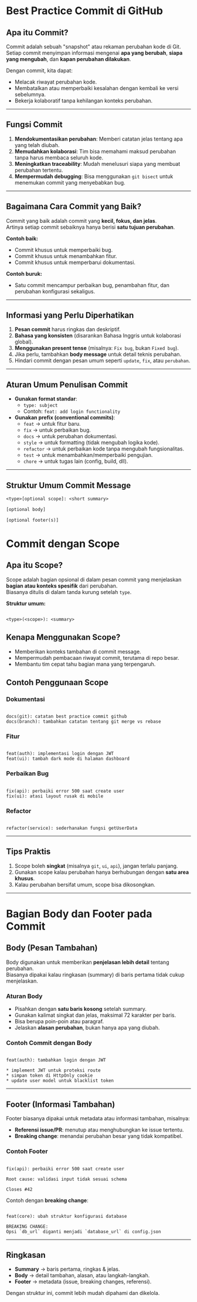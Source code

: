 # Best Practice Commit di GitHub

## Apa itu Commit?
Commit adalah sebuah "snapshot" atau rekaman perubahan kode di Git.  
Setiap commit menyimpan informasi mengenai **apa yang berubah**, **siapa yang mengubah**, dan **kapan perubahan dilakukan**.  

Dengan commit, kita dapat:
- Melacak riwayat perubahan kode.
- Membatalkan atau memperbaiki kesalahan dengan kembali ke versi sebelumnya.
- Bekerja kolaboratif tanpa kehilangan konteks perubahan.

---

## Fungsi Commit
1. **Mendokumentasikan perubahan**: Memberi catatan jelas tentang apa yang telah diubah.
2. **Memudahkan kolaborasi**: Tim bisa memahami maksud perubahan tanpa harus membaca seluruh kode.
3. **Meningkatkan traceability**: Mudah menelusuri siapa yang membuat perubahan tertentu.
4. **Mempermudah debugging**: Bisa menggunakan `git bisect` untuk menemukan commit yang menyebabkan bug.

---

## Bagaimana Cara Commit yang Baik?
Commit yang baik adalah commit yang **kecil, fokus, dan jelas**.  
Artinya setiap commit sebaiknya hanya berisi **satu tujuan perubahan**.  

**Contoh baik:**
- Commit khusus untuk memperbaiki bug.
- Commit khusus untuk menambahkan fitur.
- Commit khusus untuk memperbarui dokumentasi.

**Contoh buruk:**
- Satu commit mencampur perbaikan bug, penambahan fitur, dan perubahan konfigurasi sekaligus.

---

## Informasi yang Perlu Diperhatikan
1. **Pesan commit** harus ringkas dan deskriptif.  
2. **Bahasa yang konsisten** (disarankan Bahasa Inggris untuk kolaborasi global).  
3. **Menggunakan present tense** (misalnya: `Fix bug`, bukan `Fixed bug`).  
4. Jika perlu, tambahkan **body message** untuk detail teknis perubahan.  
5. Hindari commit dengan pesan umum seperti `update`, `fix`, atau `perubahan`.

---

## Aturan Umum Penulisan Commit
- **Gunakan format standar**:
  - `type: subject`
  - Contoh: `feat: add login functionality`
- **Gunakan prefix (conventional commits)**:
  - `feat` → untuk fitur baru.
  - `fix` → untuk perbaikan bug.
  - `docs` → untuk perubahan dokumentasi.
  - `style` → untuk formatting (tidak mengubah logika kode).
  - `refactor` → untuk perbaikan kode tanpa mengubah fungsionalitas.
  - `test` → untuk menambahkan/memperbaiki pengujian.
  - `chore` → untuk tugas lain (config, build, dll).

---

## Struktur Umum Commit Message
```txt
<type>[optional scope]: <short summary>

[optional body]

[optional footer(s)]
```


# Commit dengan Scope

## Apa itu Scope?
Scope adalah bagian opsional di dalam pesan commit yang menjelaskan **bagian atau konteks spesifik** dari perubahan.  
Biasanya ditulis di dalam tanda kurung setelah `type`.

**Struktur umum:**
```

<type>(<scope>): <summary>

```

## Kenapa Menggunakan Scope?
- Memberikan konteks tambahan di commit message.  
- Mempermudah pembacaan riwayat commit, terutama di repo besar.  
- Membantu tim cepat tahu bagian mana yang terpengaruh.

## Contoh Penggunaan Scope

### Dokumentasi
```

docs(git): catatan best practice commit github
docs(branch): tambahkan catatan tentang git merge vs rebase

```

### Fitur
```

feat(auth): implementasi login dengan JWT
feat(ui): tambah dark mode di halaman dashboard

```

### Perbaikan Bug
```

fix(api): perbaiki error 500 saat create user
fix(ui): atasi layout rusak di mobile

```

### Refactor
```

refactor(service): sederhanakan fungsi getUserData

```

---

## Tips Praktis
1. Scope boleh **singkat** (misalnya `git`, `ui`, `api`), jangan terlalu panjang.  
2. Gunakan scope kalau perubahan hanya berhubungan dengan **satu area khusus**.  
3. Kalau perubahan bersifat umum, scope bisa dikosongkan.  

---

# Bagian Body dan Footer pada Commit

## Body (Pesan Tambahan)
Body digunakan untuk memberikan **penjelasan lebih detail** tentang perubahan.  
Biasanya dipakai kalau ringkasan (summary) di baris pertama tidak cukup menjelaskan.  

### Aturan Body
- Pisahkan dengan **satu baris kosong** setelah summary.  
- Gunakan kalimat singkat dan jelas, maksimal 72 karakter per baris.  
- Bisa berupa poin-poin atau paragraf.  
- Jelaskan **alasan perubahan**, bukan hanya apa yang diubah.

### Contoh Commit dengan Body
```

feat(auth): tambahkan login dengan JWT

* implement JWT untuk proteksi route
* simpan token di HttpOnly cookie
* update user model untuk blacklist token

```

---

## Footer (Informasi Tambahan)
Footer biasanya dipakai untuk metadata atau informasi tambahan, misalnya:  
- **Referensi issue/PR**: menutup atau menghubungkan ke issue tertentu.  
- **Breaking change**: menandai perubahan besar yang tidak kompatibel.  

### Contoh Footer
```

fix(api): perbaiki error 500 saat create user

Root cause: validasi input tidak sesuai schema

Closes #42

```

Contoh dengan **breaking change**:
```

feat(core): ubah struktur konfigurasi database

BREAKING CHANGE:
Opsi `db_url` diganti menjadi `database_url` di config.json

```

---

## Ringkasan
- **Summary** → baris pertama, ringkas & jelas.  
- **Body** → detail tambahan, alasan, atau langkah-langkah.  
- **Footer** → metadata (issue, breaking changes, referensi).  

Dengan struktur ini, commit lebih mudah dipahami dan dikelola.
```
